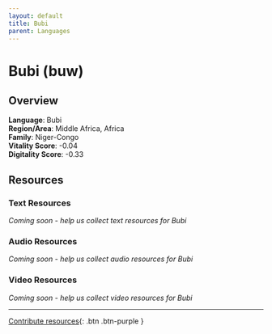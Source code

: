 ```yaml
---
layout: default
title: Bubi
parent: Languages
---
```


# Bubi (buw)

## Overview

**Language**: Bubi  
**Region/Area**: Middle Africa, Africa  
**Family**: Niger-Congo  
**Vitality Score**: -0.04  
**Digitality Score**: -0.33  

## Resources

### Text Resources
*Coming soon - help us collect text resources for Bubi*

### Audio Resources
*Coming soon - help us collect audio resources for Bubi*

### Video Resources
*Coming soon - help us collect video resources for Bubi*

---

[Contribute resources](https://fairtrain.github.io/){: .btn .btn-purple }
